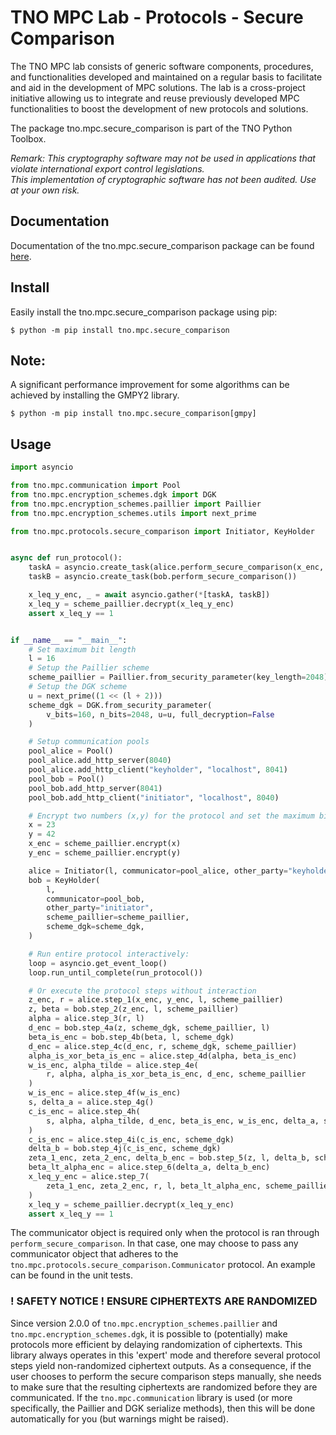 # TNO MPC Lab - Protocols - Secure Comparison

The TNO MPC lab consists of generic software components, procedures, and functionalities developed and maintained on a regular basis to facilitate and aid in the development of MPC solutions. The lab is a cross-project initiative allowing us to integrate and reuse previously developed MPC functionalities to boost the development of new protocols and solutions.

The package tno.mpc.secure_comparison is part of the TNO Python Toolbox.

*Remark: This cryptography software may not be used in applications that violate international export control legislations.*  
*This implementation of cryptographic software has not been audited. Use at your own risk.*

## Documentation

Documentation of the tno.mpc.secure_comparison package can be found [here](https://docs.mpc.tno.nl/protocols/secure_comparison/4.1.2).

## Install

Easily install the tno.mpc.secure_comparison package using pip:
```console
$ python -m pip install tno.mpc.secure_comparison
```

## Note:
A significant performance improvement for some algorithms can be achieved by installing the GMPY2 library.
```console
$ python -m pip install tno.mpc.secure_comparison[gmpy]
```

## Usage
```python
import asyncio

from tno.mpc.communication import Pool
from tno.mpc.encryption_schemes.dgk import DGK
from tno.mpc.encryption_schemes.paillier import Paillier
from tno.mpc.encryption_schemes.utils import next_prime

from tno.mpc.protocols.secure_comparison import Initiator, KeyHolder


async def run_protocol():
    taskA = asyncio.create_task(alice.perform_secure_comparison(x_enc, y_enc))
    taskB = asyncio.create_task(bob.perform_secure_comparison())

    x_leq_y_enc, _ = await asyncio.gather(*[taskA, taskB])
    x_leq_y = scheme_paillier.decrypt(x_leq_y_enc)
    assert x_leq_y == 1


if __name__ == "__main__":
    # Set maximum bit length
    l = 16
    # Setup the Paillier scheme
    scheme_paillier = Paillier.from_security_parameter(key_length=2048)
    # Setup the DGK scheme
    u = next_prime((1 << (l + 2)))
    scheme_dgk = DGK.from_security_parameter(
        v_bits=160, n_bits=2048, u=u, full_decryption=False
    )

    # Setup communication pools
    pool_alice = Pool()
    pool_alice.add_http_server(8040)
    pool_alice.add_http_client("keyholder", "localhost", 8041)
    pool_bob = Pool()
    pool_bob.add_http_server(8041)
    pool_bob.add_http_client("initiator", "localhost", 8040)

    # Encrypt two numbers (x,y) for the protocol and set the maximum bit_length (l)
    x = 23
    y = 42
    x_enc = scheme_paillier.encrypt(x)
    y_enc = scheme_paillier.encrypt(y)

    alice = Initiator(l, communicator=pool_alice, other_party="keyholder")
    bob = KeyHolder(
        l,
        communicator=pool_bob,
        other_party="initiator",
        scheme_paillier=scheme_paillier,
        scheme_dgk=scheme_dgk,
    )

    # Run entire protocol interactively:
    loop = asyncio.get_event_loop()
    loop.run_until_complete(run_protocol())

    # Or execute the protocol steps without interaction
    z_enc, r = alice.step_1(x_enc, y_enc, l, scheme_paillier)
    z, beta = bob.step_2(z_enc, l, scheme_paillier)
    alpha = alice.step_3(r, l)
    d_enc = bob.step_4a(z, scheme_dgk, scheme_paillier, l)
    beta_is_enc = bob.step_4b(beta, l, scheme_dgk)
    d_enc = alice.step_4c(d_enc, r, scheme_dgk, scheme_paillier)
    alpha_is_xor_beta_is_enc = alice.step_4d(alpha, beta_is_enc)
    w_is_enc, alpha_tilde = alice.step_4e(
        r, alpha, alpha_is_xor_beta_is_enc, d_enc, scheme_paillier
    )
    w_is_enc = alice.step_4f(w_is_enc)
    s, delta_a = alice.step_4g()
    c_is_enc = alice.step_4h(
        s, alpha, alpha_tilde, d_enc, beta_is_enc, w_is_enc, delta_a, scheme_dgk
    )
    c_is_enc = alice.step_4i(c_is_enc, scheme_dgk)
    delta_b = bob.step_4j(c_is_enc, scheme_dgk)
    zeta_1_enc, zeta_2_enc, delta_b_enc = bob.step_5(z, l, delta_b, scheme_paillier)
    beta_lt_alpha_enc = alice.step_6(delta_a, delta_b_enc)
    x_leq_y_enc = alice.step_7(
        zeta_1_enc, zeta_2_enc, r, l, beta_lt_alpha_enc, scheme_paillier
    )
    x_leq_y = scheme_paillier.decrypt(x_leq_y_enc)
    assert x_leq_y == 1
```

The communicator object is required only when the protocol is ran through `perform_secure_comparison`. In that case, one may choose to pass any communicator object that adheres to the `tno.mpc.protocols.secure_comparison.Communicator` protocol. An example can be found in the unit tests.

### ! SAFETY NOTICE ! ENSURE CIPHERTEXTS ARE RANDOMIZED

Since version 2.0.0 of `tno.mpc.encryption_schemes.paillier` and `tno.mpc.encryption_schemes.dgk`, it is possible to (potentially) make protocols more efficient by delaying randomization of ciphertexts. This library always operates in this 'expert' mode and therefore several protocol steps yield non-randomized ciphertext outputs. As a consequence, if the user chooses to perform the secure comparison steps manually, she needs to make sure that the resulting ciphertexts are randomized before they are communicated. If the `tno.mpc.communication` library is used (or more specifically, the Paillier and DGK serialize methods), then this will be done automatically for you (but warnings might be raised).
